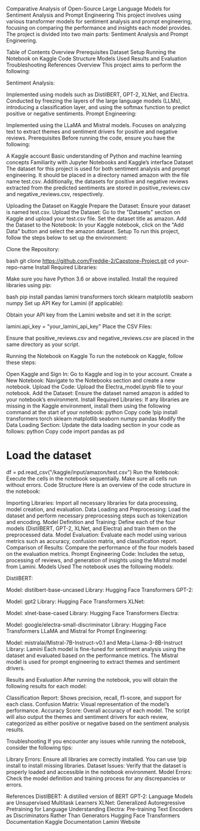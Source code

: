Comparative Analysis of Open-Source Large Language Models for Sentiment Analysis and Prompt Engineering
This project involves using various transformer models for sentiment analysis and prompt engineering, focusing on comparing the performance and insights each model provides. The project is divided into two main parts: Sentiment Analysis and Prompt Engineering.

Table of Contents
Overview
Prerequisites
Dataset
Setup
Running the Notebook on Kaggle
Code Structure
Models Used
Results and Evaluation
Troubleshooting
References
Overview
This project aims to perform the following:

Sentiment Analysis:

Implemented using models such as DistilBERT, GPT-2, XLNet, and Electra.
Conducted by freezing the layers of the large language models (LLMs), introducing a classification layer, and using the softmax function to predict positive or negative sentiments.
Prompt Engineering:

Implemented using the LLaMA and Mistral models.
Focuses on analyzing text to extract themes and sentiment drivers for positive and negative reviews.
Prerequisites
Before running the code, ensure you have the following:

A Kaggle account
Basic understanding of Python and machine learning concepts
Familiarity with Jupyter Notebooks and Kaggle’s interface
Dataset
The dataset for this project is used for both sentiment analysis and prompt engineering. It should be placed in a directory named amazon with the file name test.csv. Additionally, the datasets for positive and negative reviews extracted from the predicted sentiments are stored in positive_reviews.csv and negative_reviews.csv, respectively.

Uploading the Dataset on Kaggle
Prepare the Dataset: Ensure your dataset is named test.csv.
Upload the Dataset: Go to the "Datasets" section on Kaggle and upload your test.csv file. Set the dataset title as amazon.
Add the Dataset to the Notebook: In your Kaggle notebook, click on the "Add Data" button and select the amazon dataset.
Setup
To run this project, follow the steps below to set up the environment:

Clone the Repository:

bash
git clone https://github.com/Freddie-2/Capstone-Project.git
cd your-repo-name
Install Required Libraries:

Make sure you have Python 3.6 or above installed. Install the required libraries using pip:

bash
pip install pandas lamini transformers torch sklearn matplotlib seaborn numpy
Set up API Key for Lamini (if applicable):

Obtain your API key from the Lamini website and set it in the script:

lamini.api_key = "your_lamini_api_key"
Place the CSV Files:

Ensure that positive_reviews.csv and negative_reviews.csv are placed in the same directory as your script.

Running the Notebook on Kaggle
To run the notebook on Kaggle, follow these steps:

Open Kaggle and Sign In: Go to Kaggle and log in to your account.
Create a New Notebook: Navigate to the Notebooks section and create a new notebook.
Upload the Code: Upload the Electra_model.ipynb file to your notebook.
Add the Dataset: Ensure the dataset named amazon is added to your notebook’s environment.
Install Required Libraries: If any libraries are missing in the Kaggle environment, install them using the following command at the start of your notebook:
python
Copy code
!pip install transformers torch sklearn matplotlib seaborn numpy pandas
Modify the Data Loading Section: Update the data loading section in your code as follows:
python
Copy code
import pandas as pd

# Load the dataset
df = pd.read_csv("/kaggle/input/amazon/test.csv")
Run the Notebook: Execute the cells in the notebook sequentially. Make sure all cells run without errors.
Code Structure
Here is an overview of the code structure in the notebook:

Importing Libraries: Import all necessary libraries for data processing, model creation, and evaluation.
Data Loading and Preprocessing: Load the dataset and perform necessary preprocessing steps such as tokenization and encoding.
Model Definition and Training: Define each of the four models (DistilBERT, GPT-2, XLNet, and Electra) and train them on the preprocessed data.
Model Evaluation: Evaluate each model using various metrics such as accuracy, confusion matrix, and classification report.
Comparison of Results: Compare the performance of the four models based on the evaluation metrics.
Prompt Engineering Code: Includes the setup, processing of reviews, and generation of insights using the Mistral model from Lamini.
Models Used
The notebook uses the following models:

DistilBERT:

Model: distilbert-base-uncased
Library: Hugging Face Transformers
GPT-2:

Model: gpt2
Library: Hugging Face Transformers
XLNet:

Model: xlnet-base-cased
Library: Hugging Face Transformers
Electra:

Model: google/electra-small-discriminator
Library: Hugging Face Transformers
LLaMA and Mistral for Prompt Engineering:

Model: mistralai/Mistral-7B-Instruct-v0.1 and Meta-Llama-3-8B-Instruct
Library: Lamini
Each model is fine-tuned for sentiment analysis using the dataset and evaluated based on the performance metrics. The Mistral model is used for prompt engineering to extract themes and sentiment drivers.

Results and Evaluation
After running the notebook, you will obtain the following results for each model:

Classification Report: Shows precision, recall, f1-score, and support for each class.
Confusion Matrix: Visual representation of the model’s performance.
Accuracy Score: Overall accuracy of each model.
The script will also output the themes and sentiment drivers for each review, categorized as either positive or negative based on the sentiment analysis results.

Troubleshooting
If you encounter any issues while running the notebook, consider the following tips:

Library Errors: Ensure all libraries are correctly installed. You can use !pip install to install missing libraries.
Dataset Issues: Verify that the dataset is properly loaded and accessible in the notebook environment.
Model Errors: Check the model definition and training process for any discrepancies or errors.

References
DistilBERT: A distilled version of BERT
GPT-2: Language Models are Unsupervised Multitask Learners
XLNet: Generalized Autoregressive Pretraining for Language Understanding
Electra: Pre-training Text Encoders as Discriminators Rather Than Generators
Hugging Face Transformers Documentation
Kaggle Documentation
Lamini Website

